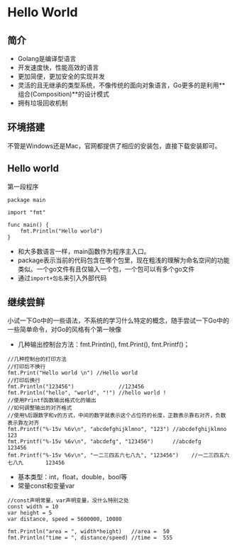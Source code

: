 # Hello World

## 简介
* Golang是编译型语言
* 开发速度快，性能高效的语言
* 更加简便，更加安全的实现并发
* 灵活的且无继承的类型系统，不像传统的面向对象语言，Go更多的是利用**组合(Composition)**的设计模式
* 拥有垃圾回收机制

## 环境搭建
不管是Windows还是Mac，官网都提供了相应的安装包，直接下载安装即可。

## Hello world
第一段程序
```
package main

import "fmt"

func main() {
	fmt.Println("Hello world")
}
```
* 和大多数语言一样，main函数作为程序主入口。
* package表示当前的代码包含在哪个包里，现在粗浅的理解为命名空间的功能类似。一个go文件有且仅输入一个包，一个包可以有多个go文件
* 通过`import+包名`来引入外部代码

## 继续尝鲜
小试一下Go中的一些语法，不系统的学习什么特定的概念，随手尝试一下Go中的一些简单命令，对Go的风格有个第一映像
* 几种输出控制台方法：fmt.Println(), fmt.Print(), fmt.Printf()；
```
//几种控制台的打印方法
//打印后不换行
fmt.Print("Hello world \n") //Hello world
//打印后换行
fmt.Println("123456")              //123456
fmt.Println("hello", "world", "!") //hello world !
//使用Printf函数输出格式化的输出
//如何调整输出的对齐格式
//使用%后跟数字和v的方式，中间的数字就表示这个占位符的长度，正数表示靠右对齐，负数表示靠左对齐
fmt.Printf("%-15v %6v\n", "abcdefghijklmno", "123") //abcdefghijklmno    123
fmt.Printf("%-15v %6v\n", "abcdefg", "123456")      //abcdefg         123456
fmt.Printf("%-15v %6v\n", "一二三四五六七八九", "123456")    //一二三四五六七八九       123456
```
* 基本类型：int，float，double，bool等
* 常量const和变量var
```
//const声明常量，var声明变量，没什么特别之处
const width = 10
var height = 5
var distance, speed = 5600000, 10080

fmt.Println("area = ", width*height)   //area =  50
fmt.Println("time = ", distance/speed) //time =  555
```
